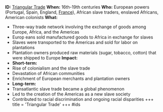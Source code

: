 **ID:** [Triangular Trade](./../triangular-trade/)
**When:** 16th-19th centuries
**Who:** European powers (Portugal, Spain, England, [France](./../france/)), African slave traders, enslaved Africans, American colonists
**What:**
* Three-way trade network involving the exchange of goods among Europe, Africa, and the Americas
* Europ eans sold manufactured goods to Africa in exchange for slaves
* Slaves were transported to the Americas and sold for labor on plantations
* Plantation owners produced raw materials (sugar, tobacco, cotton) that were shipped to Europe
**Impact:**
* **Short-term:**
 * Rise of colonialism and the slave trade
 * Devastation of African communities
 * Enrichment of European merchants and plantation owners
* **Long-term:**
 * Transatlantic slave trade became a global phenomenon
 * Led to the creation of the Americas as a new slave society
 * Contributed to racial discrimination and ongoing racial disparities
+++
 title = 'Triangular Trade'
+++
#ids
